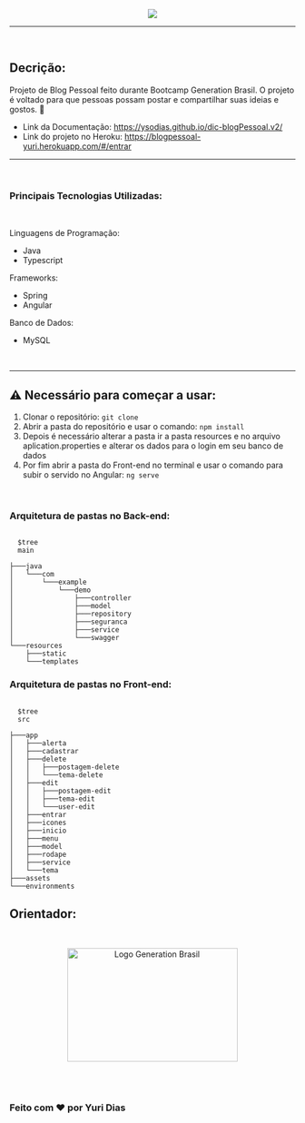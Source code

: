 

<p align="center"> 
          <img src="https://i.imgur.com/hQwBEwf.png">
</p>

<hr>
<br>

## Decrição:
Projeto de Blog Pessoal feito durante Bootcamp Generation Brasil. O projeto é voltado para que pessoas possam postar e compartilhar suas ideias e gostos. :thought_balloon: 

* Link da Documentação: https://ysodias.github.io/dic-blogPessoal.v2/ 
* Link do projeto no Heroku: https://blogpessoal-yuri.herokuapp.com/#/entrar

<hr>
<br>

### Principais Tecnologias Utilizadas:
<br>

Linguagens de Programação:
* Java
* Typescript


Frameworks:
* Spring
* Angular


Banco de Dados:
* MySQL
<br>
<hr>

## ⚠️ Necessário para começar a usar:

1. Clonar o repositório:
          ``` git clone ```
2. Abrir a pasta do repositório e usar o comando: 
          ``` npm install ```
3. Depois é necessário alterar a pasta ir a pasta resources e no arquivo aplication.properties e alterar os dados para o login em seu banco de dados
4. Por fim abrir a pasta do Front-end no terminal e usar o comando para subir o servido no Angular:
          ``` ng serve ```
<br>

### Arquitetura de pastas no Back-end:
```shell

  $tree
  main
  
├───java
│   └───com
│       └───example
│           └───demo
│               ├───controller
│               ├───model
│               ├───repository
│               ├───seguranca
│               ├───service
│               └───swagger
└───resources
    ├───static
    └───templates
```
### Arquitetura de pastas no Front-end:
```shell

  $tree
  src
  
├───app
│   ├───alerta
│   ├───cadastrar
│   ├───delete
│   │   ├───postagem-delete
│   │   └───tema-delete
│   ├───edit
│   │   ├───postagem-edit
│   │   ├───tema-edit
│   │   └───user-edit
│   ├───entrar
│   ├───icones
│   ├───inicio
│   ├───menu
│   ├───model
│   ├───rodape
│   ├───service
│   └───tema
├───assets
└───environments
```

## Orientador:

<br>
<p align="center">
    <img src="https://i.imgur.com/uyuMf8t.png" alt="Logo Generation Brasil" width="300px" height="200px"> 
</p>
<br>
<br>

### Feito com ❤️ por Yuri Dias


